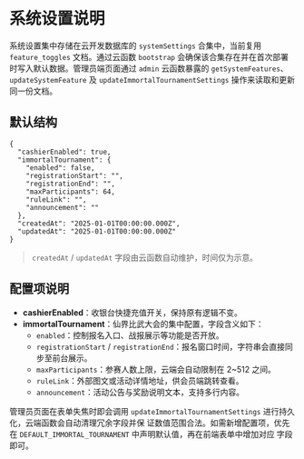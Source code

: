 # 系统设置说明

系统设置集中存储在云开发数据库的 `systemSettings` 合集中，当前复用 `feature_toggles` 文档。通过云函数 `bootstrap`
会确保该合集存在并在首次部署时写入默认数据。管理员端页面通过 `admin` 云函数暴露的 `getSystemFeatures`、
`updateSystemFeature` 及 `updateImmortalTournamentSettings` 操作来读取和更新同一份文档。

## 默认结构

```jsonc
{
  "cashierEnabled": true,
  "immortalTournament": {
    "enabled": false,
    "registrationStart": "",
    "registrationEnd": "",
    "maxParticipants": 64,
    "ruleLink": "",
    "announcement": ""
  },
  "createdAt": "2025-01-01T00:00:00.000Z",
  "updatedAt": "2025-01-01T00:00:00.000Z"
}
```

> `createdAt` / `updatedAt` 字段由云函数自动维护，时间仅为示意。

## 配置项说明

- **cashierEnabled**：收银台快捷充值开关，保持原有逻辑不变。
- **immortalTournament**：仙界比武大会的集中配置，字段含义如下：
  - `enabled`：控制报名入口、战报展示等功能是否开放。
  - `registrationStart` / `registrationEnd`：报名窗口时间，字符串会直接同步至前台展示。
  - `maxParticipants`：参赛人数上限，云端会自动限制在 2~512 之间。
  - `ruleLink`：外部图文或活动详情地址，供会员端跳转查看。
  - `announcement`：活动公告与奖励说明文本，支持多行内容。

管理员页面在表单失焦时即会调用 `updateImmortalTournamentSettings` 进行持久化，云端函数会自动清理冗余字段并保
证数值范围合法。如需新增配置项，优先在 `DEFAULT_IMMORTAL_TOURNAMENT` 中声明默认值，再在前端表单中增加对应
字段即可。
